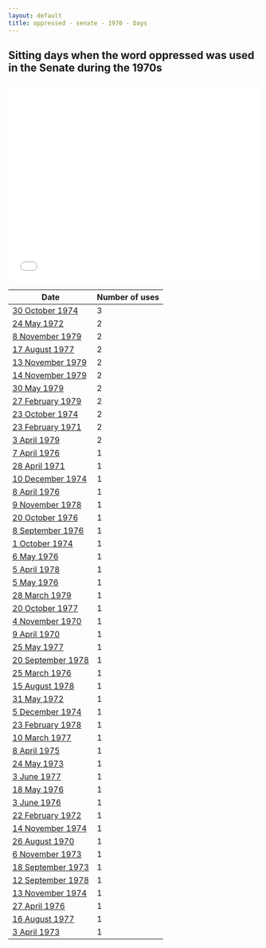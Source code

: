 ```yaml
---
layout: default
title: oppressed - senate - 1970 - Days
---
```

## Sitting days when the word **oppressed** was used in the Senate during the 1970s

<iframe width="100%" height="400" frameborder="0" scrolling="no" src="//plot.ly/~wragge/1535.embed"></iframe>

| Date | Number of uses |
|--------------|----------------|
|[30 October 1974](https://historichansard.net/senate/1974/19741030_senate_29_s62/)|3|
|[24 May 1972](https://historichansard.net/senate/1972/19720524_senate_27_s52/)|2|
|[8 November 1979](https://historichansard.net/senate/1979/19791108_senate_31_s83/)|2|
|[17 August 1977](https://historichansard.net/senate/1977/19770817_senate_30_s74/)|2|
|[13 November 1979](https://historichansard.net/senate/1979/19791113_senate_31_s83/)|2|
|[14 November 1979](https://historichansard.net/senate/1979/19791114_senate_31_s83/)|2|
|[30 May 1979](https://historichansard.net/senate/1979/19790530_senate_31_s81/)|2|
|[27 February 1979](https://historichansard.net/senate/1979/19790227_senate_31_s80/)|2|
|[23 October 1974](https://historichansard.net/senate/1974/19741023_senate_29_s61/)|2|
|[23 February 1971](https://historichansard.net/senate/1971/19710223_senate_27_s47/)|2|
|[3 April 1979](https://historichansard.net/senate/1979/19790403_senate_31_s80/)|2|
|[7 April 1976](https://historichansard.net/senate/1976/19760407_senate_30_s67/)|1|
|[28 April 1971](https://historichansard.net/senate/1971/19710428_senate_27_s47/)|1|
|[10 December 1974](https://historichansard.net/senate/1974/19741210_senate_29_s62/)|1|
|[8 April 1976](https://historichansard.net/senate/1976/19760408_senate_30_s67/)|1|
|[9 November 1978](https://historichansard.net/senate/1978/19781109_senate_31_s79/)|1|
|[20 October 1976](https://historichansard.net/senate/1976/19761020_senate_30_s69/)|1|
|[8 September 1976](https://historichansard.net/senate/1976/19760908_senate_30_s69/)|1|
|[1 October 1974](https://historichansard.net/senate/1974/19741001_senate_29_s61/)|1|
|[6 May 1976](https://historichansard.net/senate/1976/19760506_senate_30_s68/)|1|
|[5 April 1978](https://historichansard.net/senate/1978/19780405_senate_31_s76/)|1|
|[5 May 1976](https://historichansard.net/senate/1976/19760505_senate_30_s68/)|1|
|[28 March 1979](https://historichansard.net/senate/1979/19790328_senate_31_s80/)|1|
|[20 October 1977](https://historichansard.net/senate/1977/19771020_senate_30_s75/)|1|
|[4 November 1970](https://historichansard.net/senate/1970/19701104_senate_27_s46/)|1|
|[9 April 1970](https://historichansard.net/senate/1970/19700409_senate_27_s43/)|1|
|[25 May 1977](https://historichansard.net/senate/1977/19770525_senate_30_s73/)|1|
|[20 September 1978](https://historichansard.net/senate/1978/19780920_senate_31_s78/)|1|
|[25 March 1976](https://historichansard.net/senate/1976/19760325_senate_30_s67/)|1|
|[15 August 1978](https://historichansard.net/senate/1978/19780815_senate_31_s78/)|1|
|[31 May 1972](https://historichansard.net/senate/1972/19720531_senate_27_s52/)|1|
|[5 December 1974](https://historichansard.net/senate/1974/19741205_senate_29_s62/)|1|
|[23 February 1978](https://historichansard.net/senate/1978/19780223_senate_31_s76/)|1|
|[10 March 1977](https://historichansard.net/senate/1977/19770310_senate_30_s72/)|1|
|[8 April 1975](https://historichansard.net/senate/1975/19750408_senate_29_s63/)|1|
|[24 May 1973](https://historichansard.net/senate/1973/19730524_senate_28_s56/)|1|
|[3 June 1977](https://historichansard.net/senate/1977/19770603_senate_30_s73/)|1|
|[18 May 1976](https://historichansard.net/senate/1976/19760518_senate_30_s68/)|1|
|[3 June 1976](https://historichansard.net/senate/1976/19760603_senate_30_s68/)|1|
|[22 February 1972](https://historichansard.net/senate/1972/19720222_senate_27_s51/)|1|
|[14 November 1974](https://historichansard.net/senate/1974/19741114_senate_29_s62/)|1|
|[26 August 1970](https://historichansard.net/senate/1970/19700826_senate_27_s45/)|1|
|[6 November 1973](https://historichansard.net/senate/1973/19731106_senate_28_s58/)|1|
|[18 September 1973](https://historichansard.net/senate/1973/19730918_senate_28_s57/)|1|
|[12 September 1978](https://historichansard.net/senate/1978/19780912_senate_31_s78/)|1|
|[13 November 1974](https://historichansard.net/senate/1974/19741113_senate_29_s62/)|1|
|[27 April 1976](https://historichansard.net/senate/1976/19760427_senate_30_s68/)|1|
|[16 August 1977](https://historichansard.net/senate/1977/19770816_senate_30_s74/)|1|
|[3 April 1973](https://historichansard.net/senate/1973/19730403_senate_28_s55/)|1|
